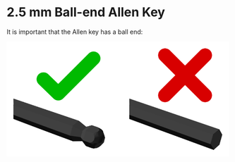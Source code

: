# 2.5 mm Ball-end Allen Key

It is important that the Allen key has a ball end:

![](diagram/AllenKeyBall.png)